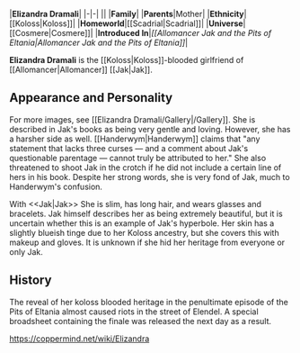 |**Elizandra Dramali**|
|-|-|
||
|**Family**|
|**Parents**|Mother|
|**Ethnicity**|[[Koloss\|Koloss]]|
|**Homeworld**|[[Scadrial\|Scadrial]]|
|**Universe**|[[Cosmere\|Cosmere]]|
|**Introduced In**|*[[Allomancer Jak and the Pits of Eltania\|Allomancer Jak and the Pits of Eltania]]*|

**Elizandra Dramali** is the [[Koloss\|Koloss]]-blooded girlfriend of [[Allomancer\|Allomancer]] [[Jak\|Jak]].

## Appearance and Personality
For more images, see [[Elizandra Dramali/Gallery\|/Gallery]].
She is described in Jak's books as being very gentle and loving. However, she has a harsher side as well. [[Handerwym\|Handerwym]] claims that "any statement that lacks three curses — and a comment about Jak's questionable parentage — cannot truly be attributed to her." She also threatened to shoot Jak in the crotch if he did not include a certain line of hers in his book. Despite her strong words, she is very fond of Jak, much to Handerwym's confusion.

  With <<Jak\|Jak>>
She is slim, has long hair, and wears glasses and bracelets. Jak himself describes her as being extremely beautiful, but it is uncertain whether this is an example of Jak's hyperbole. Her skin has a slightly blueish tinge due to her Koloss ancestry, but she covers this with makeup and gloves. It is unknown if she hid her heritage from everyone or only Jak.

## History
The reveal of her koloss blooded heritage in the penultimate episode of the Pits of Eltania almost caused riots in the street of Elendel. A special broadsheet containing the finale was released the next day as a result.



https://coppermind.net/wiki/Elizandra